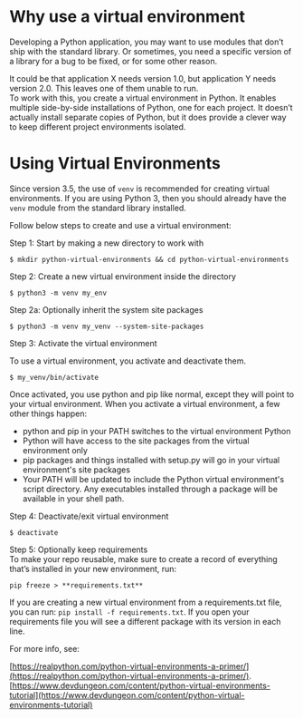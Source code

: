 # Why use a virtual environment
Developing a Python application, you may want to use modules that don’t ship with the standard library. Or sometimes, you need a specific version of a library for a bug to be fixed, or for some other reason.

It could be that application X needs version 1.0, but application Y needs version 2.0. This leaves one of them unable to run.  
To work with this, you create a virtual environment in Python. It enables multiple side-by-side installations of Python, one for each project. It doesn’t actually install separate copies of Python, but it does provide a clever way to keep different project environments isolated. 

# Using Virtual Environments
Since version 3.5, the use of `venv` is recommended for creating virtual environments. If you are using Python 3, then you should already have the `venv` module from the standard library installed.

Follow below steps to create and use a virtual environment:

Step 1: Start by making a new directory to work with
```shell
$ mkdir python-virtual-environments && cd python-virtual-environments
```
Step 2: Create a new virtual environment inside the directory
```shell
$ python3 -m venv my_env
```
Step 2a: Optionally inherit the system site packages
```shell
$ python3 -m venv my_venv --system-site-packages
```
Step 3: Activate the virtual environment  

To use a virtual environment, you activate and deactivate them.

```shell
$ my_venv/bin/activate
```
Once activated, you use python and pip like normal, except they will point to your virtual environment. When you activate a virtual environment, a few other things happen:

- python and pip in your PATH switches to the virtual environment Python
- Python will have access to the site packages from the virtual environment only
- pip packages and things installed with setup.py will go in your virtual environment's site packages
- Your PATH will be updated to include the Python virtual environment's script directory. Any executables installed through a package will be available in your shell path.

Step 4: Deactivate/exit virtual environment  
```shell
$ deactivate
```

Step 5: Optionally keep requirements  
To make your repo reusable, make sure to create a record of everything that’s installed in your new environment, run:
```shell
pip freeze > **requirements.txt**
```
If you are creating a new virtual environment from a requirements.txt file, you can run:  `pip install -f requirements.txt`. If you open your requirements file you will see a different package with its version in each line.


For more info, see: 

[https://realpython.com/python-virtual-environments-a-primer/](https://realpython.com/python-virtual-environments-a-primer/). 
[https://www.devdungeon.com/content/python-virtual-environments-tutorial](https://www.devdungeon.com/content/python-virtual-environments-tutorial)
